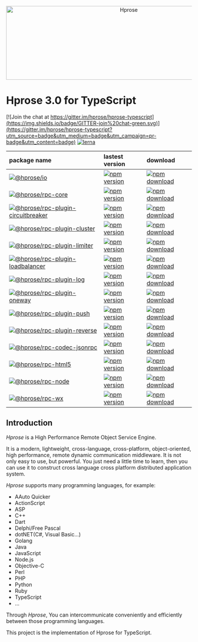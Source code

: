 <p align="center"><img src="https://hprose.com/banner.@2x.png" alt="Hprose" title="Hprose" width="650" height="200" /></p>

# Hprose 3.0 for TypeScript

[![Join the chat at https://gitter.im/hprose/hprose-typescript](https://img.shields.io/badge/GITTER-join%20chat-green.svg)](https://gitter.im/hprose/hprose-typescript?utm_source=badge&utm_medium=badge&utm_campaign=pr-badge&utm_content=badge)
[![lerna](https://img.shields.io/badge/maintained%20with-lerna-cc00ff.svg)](https://lernajs.io/)

  package name   |  lastest version  | download 
:---------------|:-----------------|:---------
[![@hprose/io](https://img.shields.io/badge/npm-@hprose/io-red.svg?logo=npm)](https://www.npmjs.com/package/@hprose/io) | [![npm version](https://img.shields.io/npm/v/@hprose/io.svg)](https://www.npmjs.com/package/@hprose/io) | [![npm download](https://img.shields.io/npm/dm/@hprose/io.svg)](https://www.npmjs.com/package/@hprose/io)
[![@hprose/rpc-core](https://img.shields.io/badge/npm-@hprose/rpc--core-red.svg?logo=npm)](https://www.npmjs.com/package/@hprose/rpc-core) | [![npm version](https://img.shields.io/npm/v/@hprose/rpc-core.svg)](https://www.npmjs.com/package/@hprose/rpc-core) | [![npm download](https://img.shields.io/npm/dm/@hprose/rpc-core.svg)](https://www.npmjs.com/package/@hprose/rpc-core)
[![@hprose/rpc-plugin-circuitbreaker](https://img.shields.io/badge/npm-@hprose/rpc--plugin--circuitbreaker-blueviolet.svg?logo=npm)](https://www.npmjs.com/package/@hprose/rpc-plugin-circuitbreaker) | [![npm version](https://img.shields.io/npm/v/@hprose/rpc-plugin-circuitbreaker.svg)](https://www.npmjs.com/package/@hprose/rpc-plugin-circuitbreaker) | [![npm download](https://img.shields.io/npm/dm/@hprose/rpc-plugin-circuitbreaker.svg)](https://www.npmjs.com/package/@hprose/rpc-plugin-circuitbreaker)
[![@hprose/rpc-plugin-cluster](https://img.shields.io/badge/npm-@hprose/rpc--plugin--cluster-blueviolet.svg?logo=npm)](https://www.npmjs.com/package/@hprose/rpc-plugin-cluster) | [![npm version](https://img.shields.io/npm/v/@hprose/rpc-plugin-cluster.svg)](https://www.npmjs.com/package/@hprose/rpc-plugin-cluster) | [![npm download](https://img.shields.io/npm/dm/@hprose/rpc-plugin-cluster.svg)](https://www.npmjs.com/package/@hprose/rpc-plugin-cluster)
[![@hprose/rpc-plugin-limiter](https://img.shields.io/badge/npm-@hprose/rpc--plugin--limiter-blueviolet.svg?logo=npm)](https://www.npmjs.com/package/@hprose/rpc-plugin-limiter) | [![npm version](https://img.shields.io/npm/v/@hprose/rpc-plugin-limiter.svg)](https://www.npmjs.com/package/@hprose/rpc-plugin-limiter) | [![npm download](https://img.shields.io/npm/dm/@hprose/rpc-plugin-limiter.svg)](https://www.npmjs.com/package/@hprose/rpc-plugin-limiter)
[![@hprose/rpc-plugin-loadbalancer](https://img.shields.io/badge/npm-@hprose/rpc--plugin--loadbalancer-blueviolet.svg?logo=npm)](https://www.npmjs.com/package/@hprose/rpc-plugin-loadbalancer) | [![npm version](https://img.shields.io/npm/v/@hprose/rpc-plugin-loadbalancer.svg)](https://www.npmjs.com/package/@hprose/rpc-plugin-loadbalancer) | [![npm download](https://img.shields.io/npm/dm/@hprose/rpc-plugin-loadbalancer.svg)](https://www.npmjs.com/package/@hprose/rpc-plugin-loadbalancer)
[![@hprose/rpc-plugin-log](https://img.shields.io/badge/npm-@hprose/rpc--plugin--log-blueviolet.svg?logo=npm)](https://www.npmjs.com/package/@hprose/rpc-plugin-log) | [![npm version](https://img.shields.io/npm/v/@hprose/rpc-plugin-log.svg)](https://www.npmjs.com/package/@hprose/rpc-plugin-log) | [![npm download](https://img.shields.io/npm/dm/@hprose/rpc-plugin-log.svg)](https://www.npmjs.com/package/@hprose/rpc-plugin-log)
[![@hprose/rpc-plugin-oneway](https://img.shields.io/badge/npm-@hprose/rpc--plugin--oneway-blueviolet.svg?logo=npm)](https://www.npmjs.com/package/@hprose/rpc-plugin-oneway) | [![npm version](https://img.shields.io/npm/v/@hprose/rpc-plugin-oneway.svg)](https://www.npmjs.com/package/@hprose/rpc-plugin-oneway) | [![npm download](https://img.shields.io/npm/dm/@hprose/rpc-plugin-oneway.svg)](https://www.npmjs.com/package/@hprose/rpc-plugin-oneway)
[![@hprose/rpc-plugin-push](https://img.shields.io/badge/npm-@hprose/rpc--plugin--push-blueviolet.svg?logo=npm)](https://www.npmjs.com/package/@hprose/rpc-plugin-push) | [![npm version](https://img.shields.io/npm/v/@hprose/rpc-plugin-push.svg)](https://www.npmjs.com/package/@hprose/rpc-plugin-push) | [![npm download](https://img.shields.io/npm/dm/@hprose/rpc-plugin-push.svg)](https://www.npmjs.com/package/@hprose/rpc-plugin-push)
[![@hprose/rpc-plugin-reverse](https://img.shields.io/badge/npm-@hprose/rpc--plugin--reverse-blueviolet.svg?logo=npm)](https://www.npmjs.com/package/@hprose/rpc-plugin-reverse) | [![npm version](https://img.shields.io/npm/v/@hprose/rpc-plugin-reverse.svg)](https://www.npmjs.com/package/@hprose/rpc-plugin-reverse) | [![npm download](https://img.shields.io/npm/dm/@hprose/rpc-plugin-reverse.svg)](https://www.npmjs.com/package/@hprose/rpc-plugin-reverse)
[![@hprose/rpc-codec-jsonrpc](https://img.shields.io/badge/npm-@hprose/rpc--codec--jsonrpc-ff69b4.svg?logo=npm)](https://www.npmjs.com/package/@hprose/rpc-codec-jsonrpc) | [![npm version](https://img.shields.io/npm/v/@hprose/rpc-codec-jsonrpc.svg)](https://www.npmjs.com/package/@hprose/rpc-codec-jsonrpc) | [![npm download](https://img.shields.io/npm/dm/@hprose/rpc-codec-jsonrpc.svg)](https://www.npmjs.com/package/@hprose/rpc-codec-jsonrpc)
[![@hprose/rpc-html5](https://img.shields.io/badge/npm-@hprose/rpc--html5-blue.svg?logo=npm)](https://www.npmjs.com/package/@hprose/rpc-html5) | [![npm version](https://img.shields.io/npm/v/@hprose/rpc-html5.svg)](https://www.npmjs.com/package/@hprose/rpc-html5) | [![npm download](https://img.shields.io/npm/dm/@hprose/rpc-html5.svg)](https://www.npmjs.com/package/@hprose/rpc-html5)
[![@hprose/rpc-node](https://img.shields.io/badge/npm-@hprose/rpc--node-blue.svg?logo=npm)](https://www.npmjs.com/package/@hprose/rpc-node) | [![npm version](https://img.shields.io/npm/v/@hprose/rpc-node.svg)](https://www.npmjs.com/package/@hprose/rpc-node) | [![npm download](https://img.shields.io/npm/dm/@hprose/rpc-node.svg)](https://www.npmjs.com/package/@hprose/rpc-node)
[![@hprose/rpc-wx](https://img.shields.io/badge/npm-@hprose/rpc--wx-blue.svg?logo=npm)](https://www.npmjs.com/package/@hprose/rpc-wx) | [![npm version](https://img.shields.io/npm/v/@hprose/rpc-wx.svg)](https://www.npmjs.com/package/@hprose/rpc-wx) | [![npm download](https://img.shields.io/npm/dm/@hprose/rpc-wx.svg)](https://www.npmjs.com/package/@hprose/rpc-wx)

## Introduction

*Hprose* is a High Performance Remote Object Service Engine.

It is a modern, lightweight, cross-language, cross-platform, object-oriented, high performance, remote dynamic communication middleware. It is not only easy to use, but powerful. You just need a little time to learn, then you can use it to construct cross language cross platform distributed application system.

*Hprose* supports many programming languages, for example:

* AAuto Quicker
* ActionScript
* ASP
* C++
* Dart
* Delphi/Free Pascal
* dotNET(C#, Visual Basic...)
* Golang
* Java
* JavaScript
* Node.js
* Objective-C
* Perl
* PHP
* Python
* Ruby
* TypeScript
* ...

Through *Hprose*, You can intercommunicate conveniently and efficiently between those programming languages.

This project is the implementation of Hprose for TypeScript.
